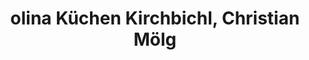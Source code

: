 ---
title: "olina Küchen Kirchbichl, Christian Mölg"
url: /kirchbichl/olina-kuechen-kirchbichl-christian-moelg/
shop: Küchen
---
